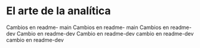 # El arte de la analítica
Cambios en readme- main
Cambios en readme- main
Cambios en readme- dev
Cambio en readme-dev
Cambio en readme-dev
cambio en readme-dev
cambio en readme-dev
